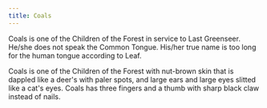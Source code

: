 ```yaml
---
title: Coals
---
```


Coals is one of the Children of the Forest in service to Last Greenseer. He/she does not speak the Common Tongue. His/her true name is too long for the human tongue according to Leaf.

Coals is one of the Children of the Forest with nut-brown skin that is dappled like a deer's with paler spots, and large ears and large eyes slitted like a cat's eyes. Coals has three fingers and a thumb with sharp black claw instead of nails. 


